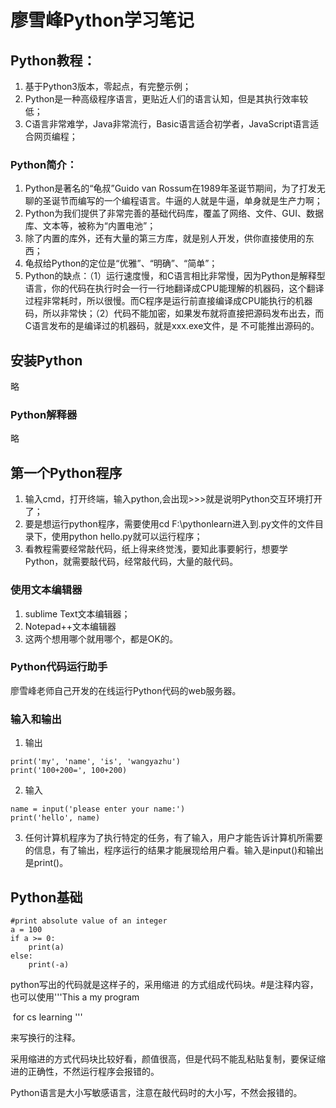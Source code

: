 # 廖雪峰Python学习笔记

## Python教程：

1. 基于Python3版本，零起点，有完整示例；
2. Python是一种高级程序语言，更贴近人们的语言认知，但是其执行效率较低；
3. C语言非常难学，Java非常流行，Basic语言适合初学者，JavaScript语言适合网页编程；

### Python简介：

1. Python是著名的“龟叔”Guido van Rossum在1989年圣诞节期间，为了打发无聊的圣诞节而编写的一个编程语言。牛逼的人就是牛逼，单身就是生产力啊；
2. Python为我们提供了非常完善的基础代码库，覆盖了网络、文件、GUI、数据库、文本等，被称为“内置电池”；
3. 除了内置的库外，还有大量的第三方库，就是别人开发，供你直接使用的东西；
4. 龟叔给Python的定位是“优雅”、“明确”、“简单”；
5. Python的缺点：（1）运行速度慢，和C语言相比非常慢，因为Python是解释型语言，你的代码在执行时会一行一行地翻译成CPU能理解的机器码，这个翻译过程非常耗时，所以很慢。而C程序是运行前直接编译成CPU能执行的机器码，所以非常快；（2）代码不能加密，如果发布就将直接把源码发布出去，而C语言发布的是编译过的机器码，就是xxx.exe文件，是 不可能推出源码的。

## 安装Python

略

### Python解释器

略

## 第一个Python程序

1. 输入cmd，打开终端，输入python,会出现>>>就是说明Python交互环境打开了；
2. 要是想运行python程序，需要使用cd F:\pythonlearn进入到.py文件的文件目录下，使用python hello.py就可以运行程序；
3. 看教程需要经常敲代码，纸上得来终觉浅，要知此事要躬行，想要学Python，就需要敲代码，经常敲代码，大量的敲代码。

### 使用文本编辑器

1. sublime Text文本编辑器；
2. Notepad++文本编辑器
3. 这两个想用哪个就用哪个，都是OK的。

### Python代码运行助手

廖雪峰老师自己开发的在线运行Python代码的web服务器。

### 输入和输出

1. 输出

```
print('my', 'name', 'is', 'wangyazhu')
print('100+200=', 100+200)
```

2. 输入

```
name = input('please enter your name:')
print('hello', name)
```

3. 任何计算机程序为了执行特定的任务，有了输入，用户才能告诉计算机所需要的信息，有了输出，程序运行的结果才能展现给用户看。输入是input()和输出是print()。

## Python基础

```
#print absolute value of an integer
a = 100
if a >= 0:
	print(a)
else:
	print(-a)
```

python写出的代码就是这样子的，采用缩进 的方式组成代码块。#是注释内容，也可以使用'''This a my program

​						for cs learning '''

来写换行的注释。

采用缩进的方式代码块比较好看，颜值很高，但是代码不能乱粘贴复制，要保证缩进的正确性，不然运行程序会报错的。

Python语言是大小写敏感语言，注意在敲代码时的大小写，不然会报错的。
